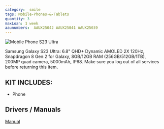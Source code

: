 ```yaml
---
category:  smile
tags: Mobile-Phones-&-Tablets
quantity: 3
maxLoan: 1 week
aaunumbers:  AAUX25042 AAUX25041 AAUX25039
---
```

![Mobile Phone S23 Ultra](https://www.notebookcheck-cn.com/uploads/tx_nbc2/Galaxy_S23_Ultra_Product_Image_Phantom_Black_Front_HI.jpg)

Samsung Galaxy S23 Ultra: 6.8" QHD+ Dynamic AMOLED 2X 120Hz, Snapdragon 8 Gen 2 for Galaxy, 8GB/12GB RAM (256GB/512GB/1TB), 200MP quad camera, 5000mAh, IP68. Make sure you log out of all services before returning this item.
## KIT INCLUDES:
-  Phone

## Drivers / Manuals
[Manual](https://www.samsung.com/dk/support/model/SM-S918BZGDEUB/#downloads)



